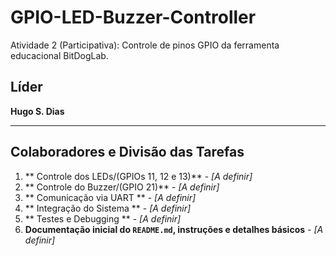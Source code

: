 # GPIO-LED-Buzzer-Controller
Atividade 2 (Participativa): Controle de pinos GPIO da  ferramenta educacional BitDogLab.

## **Líder**
**Hugo S. Dias**

---

## **Colaboradores e Divisão das Tarefas**

1. ** Controle dos LEDs/(GPIOs 11, 12 e 13)** -  *[A definir]*
2. ** Controle do Buzzer/(GPIO 21)** - *[A definir]*
3. ** Comunicação via UART ** - *[A definir]*
4. ** Integração do Sistema ** - *[A definir]*
5. ** Testes e Debugging ** -  *[A definir]*
6. **Documentação inicial do `README.md`, instruções e detalhes básicos** - *[A definir]* 
